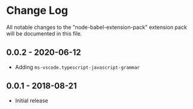 # Change Log
All notable changes to the "node-babel-extension-pack" extension pack will be documented in this file.

## 0.0.2 - 2020-06-12
- Adding `ms-vscode.typescript-javascript-grammar`

## 0.0.1 - 2018-08-21
- Initial release